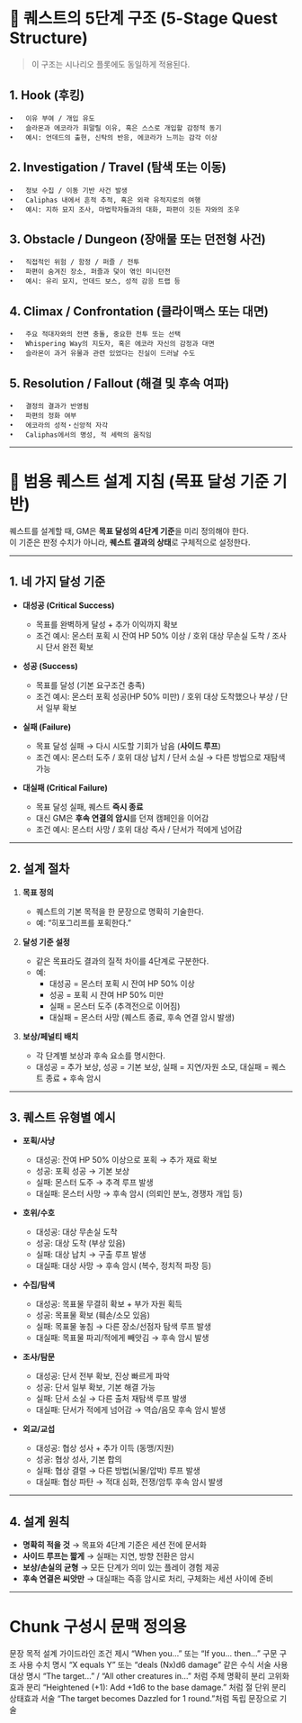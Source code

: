 # 🧩 퀘스트의 5단계 구조 (5-Stage Quest Structure)

> 이 구조는 시나리오 플롯에도 동일하게 적용된다.

## 1. Hook (후킹)
	•	이유 부여 / 개입 유도
	•	슬라몬과 에코라가 휘말릴 이유, 혹은 스스로 개입할 감정적 동기
	•	예시: 언데드의 출현, 신탁의 반응, 에코라가 느끼는 감각 이상

## 2. Investigation / Travel (탐색 또는 이동)
	•	정보 수집 / 이동 기반 사건 발생
	•	Caliphas 내에서 흔적 추적, 혹은 외곽 유적지로의 여행
	•	예시: 지하 묘지 조사, 마법학자들과의 대화, 파편이 깃든 자와의 조우

## 3. Obstacle / Dungeon (장애물 또는 던전형 사건)
	•	직접적인 위험 / 함정 / 퍼즐 / 전투
	•	파편이 숨겨진 장소, 퍼즐과 덫이 엮인 미니던전
	•	예시: 유리 묘지, 언데드 보스, 성적 감응 트랩 등

## 4. Climax / Confrontation (클라이맥스 또는 대면)
	•	주요 적대자와의 전면 충돌, 중요한 전투 또는 선택
	•	Whispering Way의 지도자, 혹은 에코라 자신의 감정과 대면
	•	슬라몬이 과거 유물과 관련 있었다는 진실이 드러날 수도

## 5. Resolution / Fallout (해결 및 후속 여파)
	•	결정의 결과가 반영됨
	•	파편의 정화 여부
	•	에코라의 성적・신앙적 자각
	•	Caliphas에서의 명성, 적 세력의 움직임

---

# 🎯 범용 퀘스트 설계 지침 (목표 달성 기준 기반)

퀘스트를 설계할 때, GM은 **목표 달성의 4단계 기준**을 미리 정의해야 한다.  
이 기준은 판정 수치가 아니라, **퀘스트 결과의 상태**로 구체적으로 설정한다.

---

## 1. 네 가지 달성 기준

- **대성공 (Critical Success)**  
  - 목표를 완벽하게 달성 + 추가 이익까지 확보  
  - 조건 예시: 몬스터 포획 시 잔여 HP 50% 이상 / 호위 대상 무손실 도착 / 조사 시 단서 완전 확보  

- **성공 (Success)**  
  - 목표를 달성 (기본 요구조건 충족)  
  - 조건 예시: 몬스터 포획 성공(HP 50% 미만) / 호위 대상 도착했으나 부상 / 단서 일부 확보  

- **실패 (Failure)**  
  - 목표 달성 실패 → 다시 시도할 기회가 남음 (**사이드 루프**)  
  - 조건 예시: 몬스터 도주 / 호위 대상 납치 / 단서 소실 → 다른 방법으로 재탐색 가능  

- **대실패 (Critical Failure)**  
  - 목표 달성 실패, 퀘스트 **즉시 종료**  
  - 대신 GM은 **후속 연결의 암시**를 던져 캠페인을 이어감  
  - 조건 예시: 몬스터 사망 / 호위 대상 즉사 / 단서가 적에게 넘어감  

---

## 2. 설계 절차

1. **목표 정의**  
   - 퀘스트의 기본 목적을 한 문장으로 명확히 기술한다.  
   - 예: “히포그리프를 포획한다.”

2. **달성 기준 설정**  
   - 같은 목표라도 결과의 질적 차이를 4단계로 구분한다.  
   - 예:  
     - 대성공 = 몬스터 포획 시 잔여 HP 50% 이상  
     - 성공 = 포획 시 잔여 HP 50% 미만  
     - 실패 = 몬스터 도주 (추격전으로 이어짐)  
     - 대실패 = 몬스터 사망 (퀘스트 종료, 후속 연결 암시 발생)

3. **보상/페널티 배치**  
   - 각 단계별 보상과 후속 요소를 명시한다.  
   - 대성공 = 추가 보상, 성공 = 기본 보상, 실패 = 지연/자원 소모, 대실패 = 퀘스트 종료 + 후속 암시

---

## 3. 퀘스트 유형별 예시

- **포획/사냥**  
  - 대성공: 잔여 HP 50% 이상으로 포획 → 추가 재료 확보  
  - 성공: 포획 성공 → 기본 보상  
  - 실패: 몬스터 도주 → 추격 루프 발생  
  - 대실패: 몬스터 사망 → 후속 암시 (의뢰인 분노, 경쟁자 개입 등)

- **호위/수호**  
  - 대성공: 대상 무손실 도착  
  - 성공: 대상 도착 (부상 있음)  
  - 실패: 대상 납치 → 구출 루프 발생  
  - 대실패: 대상 사망 → 후속 암시 (복수, 정치적 파장 등)

- **수집/탐색**  
  - 대성공: 목표물 무결히 확보 + 부가 자원 획득  
  - 성공: 목표물 확보 (훼손/소모 있음)  
  - 실패: 목표물 놓침 → 다른 장소/선점자 탐색 루프 발생  
  - 대실패: 목표물 파괴/적에게 빼앗김 → 후속 암시 발생

- **조사/탐문**  
  - 대성공: 단서 전부 확보, 진상 빠르게 파악  
  - 성공: 단서 일부 확보, 기본 해결 가능  
  - 실패: 단서 소실 → 다른 출처 재탐색 루프 발생  
  - 대실패: 단서가 적에게 넘어감 → 역습/음모 후속 암시 발생

- **외교/교섭**  
  - 대성공: 협상 성사 + 추가 이득 (동맹/지원)  
  - 성공: 협상 성사, 기본 합의  
  - 실패: 협상 결렬 → 다른 방법(뇌물/압박) 루프 발생  
  - 대실패: 협상 파탄 → 적대 심화, 전쟁/암투 후속 암시 발생  

---

## 4. 설계 원칙

- **명확히 적을 것** → 목표와 4단계 기준은 세션 전에 문서화  
- **사이드 루프는 짧게** → 실패는 지연, 방향 전환은 암시  
- **보상/손실의 균형** → 모든 단계가 의미 있는 플레이 경험 제공  
- **후속 연결은 씨앗만** → 대실패는 즉흥 암시로 처리, 구체화는 세션 사이에 준비

---

# Chunk 구성시 문맥 정의용
문장 목적 설계 가이드라인 조건 제시 “When you…” 또는 “If you… then…” 구문 구조 사용 수치 명시 “X equals Y” 또는 “deals (Nx)d6 damage” 같은 수식 서술 사용 대상 명시 “The target…” / “All other creatures in…” 처럼 주체 명확히 분리 고위화 효과 분리 “Heightened (+1): Add +1d6 to the base damage.” 처럼 절 단위 분리 상태효과 서술 “The target becomes Dazzled for 1 round.”처럼 독립 문장으로 기술
